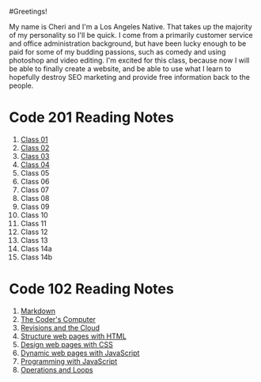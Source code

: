 
#Greetings!

My name is Cheri and I'm a Los Angeles Native. That takes up the majority of my personality so I'll be quick. I come from a primarily customer service and office administration background, but have been lucky enough to be paid for some of my budding passions, such as comedy and using photoshop and video editing. I'm excited for this class, because now I will be able to finally create a website, and be able to use what I learn to hopefully destroy SEO marketing and provide free information back to the people.


# Code 201 Reading Notes

1. [Class 01](https://github.com/cheriezus/reading-notes/blob/https/cheriezus.github.io/reading-notes/main/class-01.md)
2. [Class 02](https://github.com/cheriezus/reading-notes/blob/https/cheriezus.github.io/reading-notes/main/class-02.md)
3. [Class 03](https://github.com/cheriezus/reading-notes/blob/https/cheriezus.github.io/reading-notes/main/class-03.md)
4. [Class 04](https://github.com/cheriezus/reading-notes/blob/https/cheriezus.github.io/reading-notes/main/class-04.md)
5. Class 05
6. Class 06
7. Class 07
8. Class 08
9. Class 09
10. Class 10
11. Class 11
12. Class 12
13. Class 13
14. Class 14a
15. Class 14b


# Code 102 Reading Notes
1. [Markdown](https://github.com/cheriezus/reading-notes/blob/e38731116e70e0743a76245bf5b526a33af55005/markdown.md)
2. [The Coder's Computer](https://github.com/cheriezus/reading-notes/blob/1e4136a45e1aae39f838b3c47721810f491a6a4d/codercomputer.html)
3. [Revisions and the Cloud](https://github.com/cheriezus/reading-notes/blob/https/cheriezus.github.io/reading-notes/main/git-github.md)
4. [Structure web pages with HTML](https://github.com/cheriezus/reading-notes/blob/https/cheriezus.github.io/reading-notes/main/Structure%20web%20pages%20with%20HTML.html)
5. [Design web pages with CSS](https://github.com/cheriezus/reading-notes/blob/c5254e6248d160305e20d89e720b520459573c08/Design%20web%20pages%20with%20CSS.html)
6. [Dynamic web pages with JavaScript](https://github.com/cheriezus/reading-notes/blob/e3865bac7e7214d560c7141a0d91a13d0e96a602/Dynamic%20web%20pages%20in%20Javascript)
7. [Programming with JavaScript](https://github.com/cheriezus/reading-notes/blob/e3865bac7e7214d560c7141a0d91a13d0e96a602/Programming%20with%20JavaScript.html)
8. [Operations and Loops](https://github.com/cheriezus/reading-notes/blob/https/cheriezus.github.io/reading-notes/main/Operators%20and%20Loops.html)

